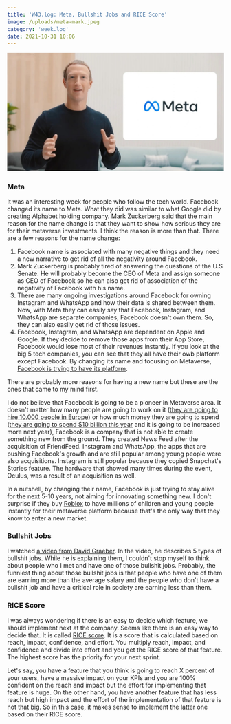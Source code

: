 ```yaml
---
title: 'W43.log: Meta, Bullshit Jobs and RICE Score'
image: /uploads/meta-mark.jpeg
category: 'week.log'
date: 2021-10-31 10:06
---
```


![Meta logo and Mark Zuckerberg](/uploads/meta-mark.jpeg)

### Meta

It was an interesting week for people who follow the tech world. Facebook changed its name to Meta. What they did was similar to what Google did by creating Alphabet holding company. Mark Zuckerberg said that the main reason for the name change is that they want to show how serious they are for their metaverse investments. I think the reason is more than that. There are a few reasons for the name change:

1. Facebook name is associated with many negative things and they need a new narrative to get rid of all the negativity around Facebook.
2. Mark Zuckerberg is probably tired of answering the questions of the U.S Senate. He will probably become the CEO of Meta and assign someone as CEO of Facebook so he can also get rid of association of the negativity of Facebook with his name.
3. There are many ongoing investigations around Facebook for owning Instagram and WhatsApp and how their data is shared between them. Now, with Meta they can easily say that Facebook, Instagram, and WhatsApp are separate companies, Facebook doesn't own them. So, they can also easily get rid of those issues.
4. Facebook, Instagram, and WhatsApp are dependent on Apple and Google. If they decide to remove those apps from their App Store, Facebook would lose most of their revenues instantly. If you look at the big 5 tech companies, you can see that they all have their owb platform except Facebook. By changing its name and focusing on Metaverse, [Facebook is trying to have its platform](https://stratechery.com/2021/meta/). 

There are probably more reasons for having a new name but these are the ones that came to my mind first. 

I do not believe that Facebook is going to be a pioneer in Metaverse area. It doesn't matter how many people are going to work on it ([they are going to hire 10.000 people in Europe](https://www.npr.org/2021/10/18/1047033994/facebook-metaverse-10-000-workers-europe-virtual-reality)) or how much money they are going to spend ([they are going to spend $10 billion this year](https://www.theverge.com/2021/10/25/22745381/facebook-reality-labs-10-billion-metaverse) and it is going to be increased more next year), Facebook is a company that is not able to create something new from the ground. They created News Feed after the acquisition of FriendFeed. Instagram and WhatsApp, the apps that are pushing Facebook's growth and are still popular among young people were also acquisitions. Instagram is still popular because they copied Snapchat's Stories feature. The hardware that showed many times during the event, Oculus, was a result of an acquisition as well.

In a nutshell, by changing their name, Facebook is just trying to stay alive for the next 5-10 years, not aiming for innovating something new. I don't surprise if they buy [Roblox](https://en.wikipedia.org/wiki/Roblox) to have millions of children and young people instantly for their metaverse platform because that's the only way that they know to enter a new market.


### Bullshit Jobs

I watched [a video from  David Graeber](https://www.youtube.com/watch?v=kehnIQ41y2o). In the video, he describes 5 types of bullshit jobs. While he is explaining them, I couldn't stop myself to think about people who I met and have one of those bullshit jobs. Probably, the funniest thing about those bullshit jobs is that people who have one of them are earning more than the average salary and the people who don't have a bullshit job and have a critical role in society are earning less than them.

### RICE Score

I was always wondering if there is an easy to decide which feature, we should implement next at the company. Seems like there is an easy way to decide that. It is called [RICE score](https://roadmunk.com/guides/rice-score-prioritization-framework-product-management/). It is a score that is calculated based on reach, impact, confidence, and effort. You multiply reach, impact, and confidence and divide into effort and you get the RICE score of that feature. The highest score has the priority for your next sprint.

Let's say, you have a feature that you think is going to reach X percent of your users, have a massive impact on your KPIs and you are 100% confident on the reach and impact but the effort for implementing that feature is huge. On the other hand, you have another feature that has less reach but high impact and the effort of the implementation of that feature is not that big. So in this case, it makes sense to implement the latter one based on their RICE score.
